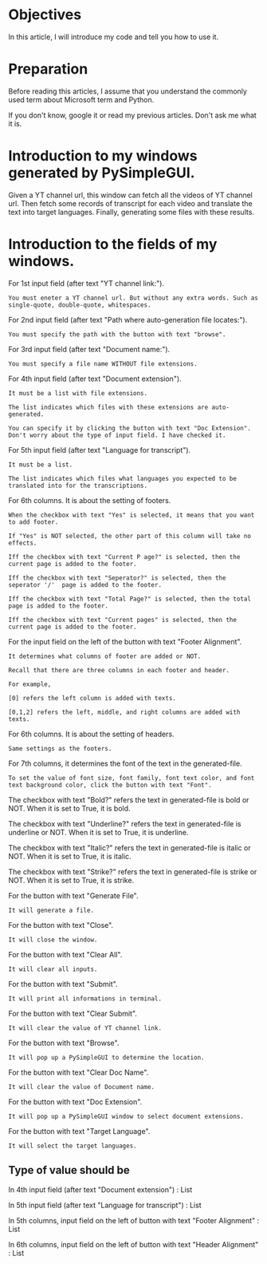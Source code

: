 # Objectives
In this article, I will introduce my code and tell you how to use it.

# Preparation
Before reading this articles, I assume that you understand the commonly used term about Microsoft term and Python.

If you don't know, google it or read my previous articles. Don't ask me what it is.

# Introduction to my windows generated by PySimpleGUI.

Given a YT channel url, this window can fetch all the videos of YT channel url. Then fetch some records of transcript for each video and translate the text into target languages. Finally, generating some files with these results.

# Introduction to the fields of my windows.

For 1st input field (after text "YT channel link:"). 

    You must eneter a YT channel url. But without any extra words. Such as single-quote, double-quote, whitespaces.

For 2nd input field (after text "Path where auto-generation file locates:").

    You must specify the path with the button with text "browse".

For 3rd input field (after text "Document name:"). 

    You must specify a file name WITHOUT file extensions.

For 4th input field (after text "Document extension").

    It must be a list with file extensions. 

    The list indicates which files with these extensions are auto-generated.

    You can specify it by clicking the button with text "Doc Extension". Don't worry about the type of input field. I have checked it.

For 5th input field (after text "Language for transcript"). 

    It must be a list.

    The list indicates which files what languages you expected to be translated into for the transcriptions.

For 6th columns. It is about the setting of footers.

    When the checkbox with text "Yes" is selected, it means that you want to add footer.

    If "Yes" is NOT selected, the other part of this column will take no effects.

    Iff the checkbox with text "Current P age?" is selected, then the current page is added to the footer.

    Iff the checkbox with text "Seperator?" is selected, then the seperator '/'  page is added to the footer.

    Iff the checkbox with text "Total Page?" is selected, then the total page is added to the footer.

    Iff the checkbox with text "Current pages" is selected, then the current page is added to the footer.

For the input field on the left of the button with text "Footer Alignment". 

    It determines what columns of footer are added or NOT. 

    Recall that there are three columns in each footer and header.

    For example, 

    [0] refers the left column is added with texts.

    [0,1,2] refers the left, middle, and right columns are added with texts.


For 6th columns. It is about the setting of headers.

    Same settings as the footers.

For 7th columns, it determines the font of the text in the generated-file.

    To set the value of font size, font family, font text color, and font text background color, click the button with text "Font".

The checkbox with text "Bold?" refers the text in generated-file is bold or NOT. When it is set to True, it is bold.

The checkbox with text "Underline?" refers the text in generated-file is underline or NOT. When it is set to True, it is underline.

The checkbox with text "Italic?" refers the text in generated-file is italic or NOT. When it is set to True, it is italic.

The checkbox with text "Strike?" refers the text in generated-file is strike or NOT. When it is set to True, it is strike.

For the button with text "Generate File". 

    It will generate a file.

For the button with text "Close". 

    It will close the window.

For the button with text "Clear All". 

    It will clear all inputs.

For the button with text "Submit". 

    It will print all informations in terminal.

For the button with text "Clear Submit". 

    It will clear the value of YT channel link.

For the button with text "Browse". 

    It will pop up a PySimpleGUI to determine the location.

For the button with text "Clear Doc Name". 

    It will clear the value of Document name.

For the button with text "Doc Extension". 

    It will pop up a PySimpleGUI window to select document extensions.

For the button with text "Target Language". 

    It will select the target languages.


## Type of value should be

In 4th input field (after text "Document extension") : List

In 5th input field (after text "Language for transcript") : List

In 5th columns, input field on the left of button with text "Footer Alignment" : List

In 6th columns, input field on the left of button with text "Header Alignment" : List










